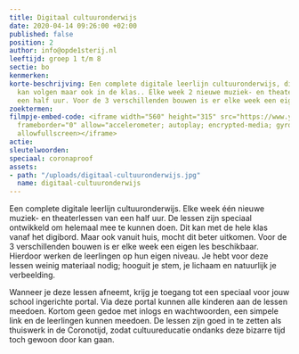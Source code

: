 ```yaml
---
title: Digitaal cultuuronderwijs
date: 2020-04-14 09:26:00 +02:00
published: false
position: 2
author: info@opde1sterij.nl
leeftijd: groep 1 t/m 8
sectie: bo
kenmerken: 
korte-beschrijving: Een complete digitale leerlijn cultuuronderwijs, die je thuis
  kan volgen maar ook in de klas.. Elke week 2 nieuwe muziek- en theaterlessen van
  een half uur. Voor de 3 verschillenden bouwen is er elke week een eigen les beschikbaar.
zoektermen: 
filmpje-embed-code: <iframe width="560" height="315" src="https://www.youtube.com/embed/VGsQdTlXTec"
  frameborder="0" allow="accelerometer; autoplay; encrypted-media; gyroscope; picture-in-picture"
  allowfullscreen></iframe>
actie: 
sleutelwoorden: 
speciaal: coronaproof
assets:
- path: "/uploads/digitaal-cultuuronderwijs.jpg"
  name: digitaal-cultuuronderwijs
---
```


Een complete digitale leerlijn cultuuronderwijs. Elke week één nieuwe muziek- en theaterlessen van een half uur. De lessen zijn speciaal ontwikkeld om helemaal mee te kunnen doen. Dit kan met de hele klas vanaf het digibord. Maar ook vanuit huis, mocht dit beter uitkomen. Voor de 3 verschillenden bouwen is er elke week een eigen les beschikbaar. Hierdoor werken de leerlingen op hun eigen niveau. Je hebt voor deze lessen weinig materiaal nodig; hooguit je stem, je lichaam en natuurlijk je verbeelding. 

Wanneer je deze lessen afneemt, krijg je toegang tot een speciaal voor jouw school ingerichte portal. Via deze portal kunnen alle kinderen aan de lessen meedoen. Kortom geen gedoe met inlogs en wachtwoorden, een simpele link en de leerlingen kunnen meedoen. De lessen zijn goed in te zetten als thuiswerk in de Coronotijd, zodat cultuureducatie ondanks deze bizarre tijd toch gewoon door kan gaan.
